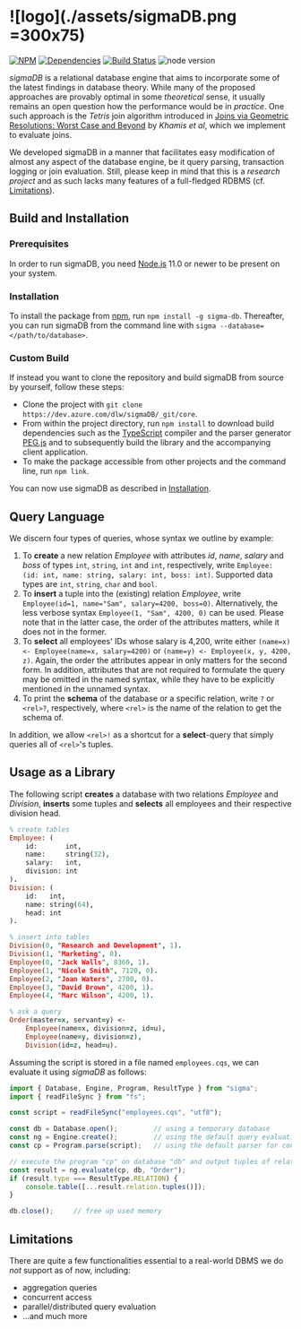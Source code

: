 ﻿# ![logo](./assets/sigmaDB.png =300x75)

[![NPM](https://img.shields.io/npm/v/@sigma-db/core)](https://www.npmjs.com/package/@sigma-db/core)
[![Dependencies](https://david-dm.org/dlw93/sigmaDB/status.svg)](https://david-dm.org/dlw93/sigmaDB)
[![Build Status](https://dev.azure.com/dlw/sigmaDB/_apis/build/status/sigmaDB?branchName=master)](https://dev.azure.com/dlw/sigmaDB/_build/latest?definitionId=2&branchName=master)
![node version](https://img.shields.io/node/v/@sigma-db/core)

*sigmaDB* is a relational database engine that aims to incorporate some of the latest findings in database theory.
While many of the proposed approaches are provably optimal in some *theoretical* sense, it usually remains an open question how the performance would be in *practice*.
One such approach is the *Tetris* join algorithm introduced in [Joins via Geometric Resolutions: Worst Case and Beyond](http://doi.org/10.1145/2967101) by *Khamis et al*, which we implement to evaluate joins.

We developed sigmaDB in a manner that facilitates easy modification of almost any aspect of the database engine, be it query parsing, transaction logging or join evaluation.
Still, please keep in mind that this is a *research project* and as such lacks many features of a full-fledged RDBMS (cf. [Limitations](#limitations)).

## Build and Installation

### Prerequisites

In order to run sigmaDB, you need [Node.js](https://nodejs.org) 11.0 or newer to be present on your system.

### Installation

To install the package from [npm](https://www.npmjs.com/), run `npm install -g sigma-db`.
Thereafter, you can run sigmaDB from the command line with `sigma --database=</path/to/database>`.

### Custom Build

If instead you want to clone the repository and build sigmaDB from source by yourself, follow these steps:

* Clone the project with `git clone https://dev.azure.com/dlw/sigmaDB/_git/core`.
* From within the project directory, run `npm install` to download build dependencies such as the [TypeScript](https://www.typescriptlang.org/) compiler and the parser generator [PEG.js](https://pegjs.org/) and to subsequently build the library and the accompanying client application.
* To make the package accessible from other projects and the command line, run `npm link`.

You can now use sigmaDB as described in [Installation](#installation).

## Query Language

We discern four types of queries, whose syntax we outline by example:

1. To **create** a new relation *Employee* with attributes *id*, *name*, *salary* and *boss* of types `int`, `string`, `int` and `int`, respectively, write `Employee: (id: int, name: string, salary: int, boss: int)`. Supported data types are `int`, `string`, `char` and `bool`.
2. To **insert** a tuple into the (existing) relation *Employee*, write `Employee(id=1, name="Sam", salary=4200, boss=0)`. Alternatively, the less verbose syntax `Employee(1, "Sam", 4200, 0)` can be used. Please note that in the latter case, the order of the attributes matters, while it does not in the former.
3. To **select** all employees' IDs whose salary is 4,200, write either `(name=x) <- Employee(name=x, salary=4200)` or `(name=y) <- Employee(x, y, 4200, z)`. Again, the order the attributes appear in only matters for the second form. In addition, attributes that are not required to formulate the query may be omitted in the named syntax, while they have to be explicitly mentioned in the unnamed syntax.
4. To print the **schema** of the database or a specific relation, write `?` or `<rel>?`, respectively, where `<rel>` is the name of the relation to get the schema of.

In addition, we allow `<rel>!` as a shortcut for a **select**-query that simply queries all of `<rel>`'s tuples.

## Usage as a Library

The following script **creates** a database with two relations *Employee* and *Division*, **inserts** some tuples and **selects** all employees and their respective division head.

```Prolog
% create tables
Employee: (
    id:       int,
    name:     string(32),
    salary:   int,
    division: int
).
Division: (
    id:   int,
    name: string(64),
    head: int
).

% insert into tables
Division(0, "Research and Development", 1).
Division(1, "Marketing", 0).
Employee(0, "Jack Walls", 8360, 1).
Employee(1, "Nicole Smith", 7120, 0).
Employee(2, "Joan Waters", 2700, 0).
Employee(3, "David Brown", 4200, 1).
Employee(4, "Marc Wilson", 4200, 1).

% ask a query
Order(master=x, servant=y) <-
    Employee(name=x, division=z, id=u),
    Employee(name=y, division=z),
    Division(id=z, head=u).
```

Assuming the script is stored in a file named `employees.cqs`, we can evaluate it using *sigmaDB* as follows:

```TypeScript
import { Database, Engine, Program, ResultType } from "sigma";
import { readFileSync } from "fs";

const script = readFileSync("employees.cqs", "utf8");

const db = Database.open();         // using a temporary database
const ng = Engine.create();         // using the default query evaluation engine
const cp = Program.parse(script);   // using the default parser for conjunctive programs

// execute the program "cp" on database "db" and output tuples of relation "Order"
const result = ng.evaluate(cp, db, "Order");
if (result.type === ResultType.RELATION) {
    console.table([...result.relation.tuples()]);
}

db.close();     // free up used memory
```

## Limitations

There are quite a few functionalities essential to a real-world DBMS we do *not* support as of now, including:

* aggregation queries
* concurrent access
* parallel/distributed query evaluation
* ...and much more
